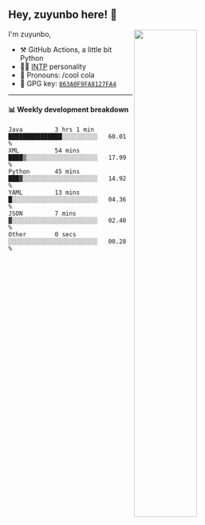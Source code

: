 

## Hey, zuyunbo here! :wave: 
[<img align="right" width="50%" src="https://github-readme-stats.vercel.app/api?username=zuyunbo&theme=dark&show_icons=true">](https://metrics.lecoq.io/ouuan?template=classic)

I'm zuyunbo,

-   :hammer_and_pick: GitHub Actions, a little bit Python
-   :man_scientist: [INTP](https://www.16personalities.com/profiles/3302586f07ca3) personality
-   :man: Pronouns: /cool cola
-   :key: GPG key: [`863A0F9FA8127FA4`](https://github.com/zuyunbo.gpg)

---

#### :bar_chart: Weekly development breakdown
<!--START_SECTION:waka-->

```text
Java         3 hrs 1 min     ███████████████░░░░░░░░░░   60.01 %
XML          54 mins         ████▒░░░░░░░░░░░░░░░░░░░░   17.99 %
Python       45 mins         ███▓░░░░░░░░░░░░░░░░░░░░░   14.92 %
YAML         13 mins         █░░░░░░░░░░░░░░░░░░░░░░░░   04.36 %
JSON         7 mins          ▓░░░░░░░░░░░░░░░░░░░░░░░░   02.40 %
Other        0 secs          ░░░░░░░░░░░░░░░░░░░░░░░░░   00.28 %
```

<!--END_SECTION:waka-->

